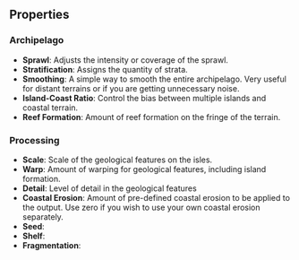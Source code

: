 

## Properties
 
### Archipelago 

- **Sprawl**: Adjusts the intensity or coverage of the sprawl.
- **Stratification**: Assigns the quantity of strata. 
- **Smoothing**: A simple way to smooth the entire archipelago. Very useful for distant terrains or if you are getting unnecessary noise.
- **Island-Coast Ratio**: Control the bias between multiple islands and coastal terrain.
- **Reef Formation**: Amount of reef formation on the fringe of the terrain.

### Processing 

- **Scale**: Scale of the geological features on the isles.
- **Warp**: Amount of warping for geological features, including island formation.
- **Detail**: Level of detail in the geological features
- **Coastal Erosion**: Amount of pre-defined coastal erosion to be applied to the output. Use zero if you wish to use your own coastal erosion separately.
- **Seed**: 
- **Shelf**: 
- **Fragmentation**: 




